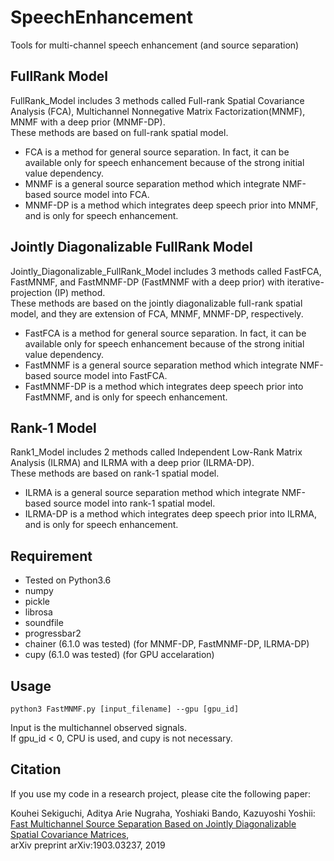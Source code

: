# SpeechEnhancement
Tools for multi-channel speech enhancement (and source separation)

## FullRank Model
FullRank_Model includes 3 methods called Full-rank Spatial Covariance Analysis (FCA), Multichannel Nonnegative Matrix Factorization(MNMF), MNMF with a deep prior (MNMF-DP).  
These methods are based on full-rank spatial model.

 * FCA is a method for general source separation. In fact, it can be available only for speech enhancement because of the strong initial value dependency.
 * MNMF is a general source separation method which integrate NMF-based source model into FCA.
 * MNMF-DP is a method which integrates deep speech prior into MNMF, and is only for speech enhancement.
 
 
## Jointly Diagonalizable FullRank Model
Jointly_Diagonalizable_FullRank_Model includes 3 methods called FastFCA, FastMNMF, and FastMNMF-DP (FastMNMF with a deep prior) with iterative-projection (IP) method.   
These methods are based on the jointly diagonalizable full-rank spatial model, and they are extension of FCA, MNMF, MNMF-DP, respectively.

  - FastFCA is a method for general source separation. In fact, it can be available only for speech enhancement because of the strong initial value dependency.
  - FastMNMF is a general source separation method which integrate NMF-based source model into FastFCA.
  - FastMNMF-DP is a method which integrates deep speech prior into FastMNMF, and is only for speech enhancement.
  
  
## Rank-1 Model
Rank1_Model includes 2 methods called Independent Low-Rank Matrix Analysis (ILRMA) and ILRMA with a deep prior (ILRMA-DP).  
These methods are based on rank-1 spatial model.
 * ILRMA is a general source separation method which integrate NMF-based source model into rank-1 spatial model.
 * ILRMA-DP is a method which integrates deep speech prior into ILRMA, and is only for speech enhancement.


## Requirement
* Tested on Python3.6
* numpy
* pickle
* librosa
* soundfile
* progressbar2
* chainer (6.1.0 was tested) (for MNMF-DP, FastMNMF-DP, ILRMA-DP)
* cupy (6.1.0 was tested) (for GPU accelaration)

## Usage
```
python3 FastMNMF.py [input_filename] --gpu [gpu_id]
```
Input is the multichannel observed signals.  
If gpu_id < 0, CPU is used, and cupy is not necessary.


## Citation
If you use my code in a research project, please cite the following paper:

Kouhei Sekiguchi, Aditya Arie Nugraha, Yoshiaki Bando, Kazuyoshi Yoshii:  
[Fast Multichannel Source Separation Based on Jointly Diagonalizable Spatial Covariance Matrices](https://arxiv.org/abs/1903.03237),  
arXiv preprint arXiv:1903.03237, 2019
